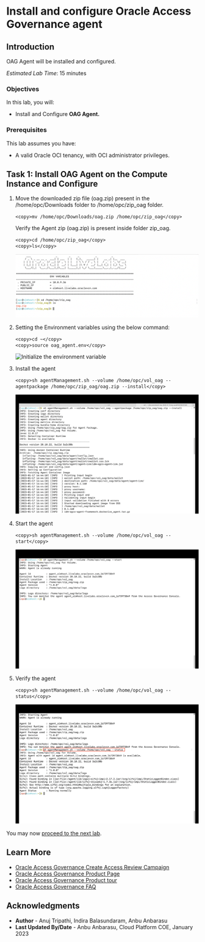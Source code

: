 # Install and configure Oracle Access Governance agent

## Introduction

OAG Agent will be installed and configured. 

*Estimated Lab Time*: 15 minutes

### Objectives

In this lab, you will:
 * Install and Configure **OAG Agent.**

### Prerequisites
This lab assumes you have:
- A valid Oracle OCI tenancy, with OCI administrator privileges.


## Task 1: Install OAG Agent on the Compute Instance and Configure

1. Move the downloaded zip file (oag.zip) present in the /home/opc/Downloads folder to /home/opc/zip_oag folder.
    
    ```
    <copy>mv /home/opc/Downloads/oag.zip /home/opc/zip_oag</copy>
    ```
    Verify the Agent zip (oag.zip) is present inside folder zip_oag.
    ```
    <copy>cd /home/opc/zip_oag</copy>
    <copy>ls</copy>
    ```
    ![Move the OAG Agent to zip_oag](images/env_setup.png) 

     

    
2. Setting the Environment variables using the below command:

    ```
    <copy>cd ~</copy>
    <copy>source oag_agent.env</copy>
    ```
    ![Initialize the environment variable](images/terminal-oag.png) 
 

3. Install the agent

    ```
    <copy>sh agentManagement.sh --volume /home/opc/vol_oag --agentpackage /home/opc/zip_oag/oag.zip --install</copy>
    ```
    ![Install the agent](images/agent-install.png) 

4. Start the agent
     ```
    <copy>sh agentManagement.sh --volume /home/opc/vol_oag --start</copy>
    ```
    ![Start the agent](images/agent-start.png) 

5. Verify the agent

     ```
    <copy>sh agentManagement.sh --volume /home/opc/vol_oag --status</copy>
    ```
    ![Verify the agent](images/agent-status.png) 


You may now [proceed to the next lab](#next).

## Learn More

* [Oracle Access Governance Create Access Review Campaign](https://docs.oracle.com/en/cloud/paas/access-governance/pdapg/index.html)
* [Oracle Access Governance Product Page](https://www.oracle.com/security/cloud-security/access-governance/)
* [Oracle Access Governance Product tour](https://www.oracle.com/webfolder/s/quicktours/paas/pt-sec-access-governance/index.html)
* [Oracle Access Governance FAQ](https://www.oracle.com/security/cloud-security/access-governance/faq/)

## Acknowledgments
* **Author** - Anuj Tripathi, Indira Balasundaram, Anbu Anbarasu 
* **Last Updated By/Date** - Anbu Anbarasu, Cloud Platform COE, January 2023